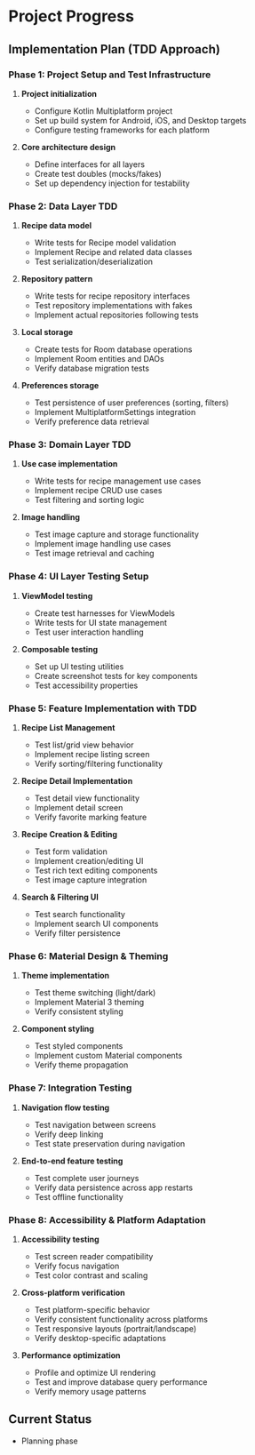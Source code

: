 # Project Progress

## Implementation Plan (TDD Approach)

### Phase 1: Project Setup and Test Infrastructure
1. **Project initialization**
   - Configure Kotlin Multiplatform project
   - Set up build system for Android, iOS, and Desktop targets
   - Configure testing frameworks for each platform

2. **Core architecture design**
   - Define interfaces for all layers
   - Create test doubles (mocks/fakes)
   - Set up dependency injection for testability

### Phase 2: Data Layer TDD
1. **Recipe data model**
   - Write tests for Recipe model validation
   - Implement Recipe and related data classes
   - Test serialization/deserialization

2. **Repository pattern**
   - Write tests for recipe repository interfaces
   - Test repository implementations with fakes
   - Implement actual repositories following tests

3. **Local storage**
   - Create tests for Room database operations
   - Implement Room entities and DAOs
   - Verify database migration tests

4. **Preferences storage**
   - Test persistence of user preferences (sorting, filters)
   - Implement MultiplatformSettings integration
   - Verify preference data retrieval

### Phase 3: Domain Layer TDD
1. **Use case implementation**
   - Write tests for recipe management use cases
   - Implement recipe CRUD use cases
   - Test filtering and sorting logic

2. **Image handling**
   - Test image capture and storage functionality
   - Implement image handling use cases
   - Test image retrieval and caching

### Phase 4: UI Layer Testing Setup
1. **ViewModel testing**
   - Create test harnesses for ViewModels
   - Write tests for UI state management
   - Test user interaction handling

2. **Composable testing**
   - Set up UI testing utilities
   - Create screenshot tests for key components
   - Test accessibility properties

### Phase 5: Feature Implementation with TDD
1. **Recipe List Management**
   - Test list/grid view behavior
   - Implement recipe listing screen
   - Verify sorting/filtering functionality

2. **Recipe Detail Implementation**
   - Test detail view functionality
   - Implement detail screen
   - Verify favorite marking feature

3. **Recipe Creation & Editing**
   - Test form validation
   - Implement creation/editing UI
   - Test rich text editing components
   - Test image capture integration

4. **Search & Filtering UI**
   - Test search functionality
   - Implement search UI components
   - Verify filter persistence

### Phase 6: Material Design & Theming
1. **Theme implementation**
   - Test theme switching (light/dark)
   - Implement Material 3 theming
   - Verify consistent styling

2. **Component styling**
   - Test styled components
   - Implement custom Material components
   - Verify theme propagation

### Phase 7: Integration Testing
1. **Navigation flow testing**
   - Test navigation between screens
   - Verify deep linking
   - Test state preservation during navigation

2. **End-to-end feature testing**
   - Test complete user journeys
   - Verify data persistence across app restarts
   - Test offline functionality

### Phase 8: Accessibility & Platform Adaptation
1. **Accessibility testing**
   - Test screen reader compatibility
   - Verify focus navigation
   - Test color contrast and scaling

2. **Cross-platform verification**
   - Test platform-specific behavior
   - Verify consistent functionality across platforms
   - Test responsive layouts (portrait/landscape)
   - Verify desktop-specific adaptations

3. **Performance optimization**
   - Profile and optimize UI rendering
   - Test and improve database query performance
   - Verify memory usage patterns

## Current Status
- Planning phase
